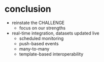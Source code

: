 
# conclusion

- reinstate the CHALLENGE
	- focus on our strengths
- real-time integration, datasets updated live
	- scheduled monitoring
	- push-based events
	- many-to-many
	- template-based interoperability
